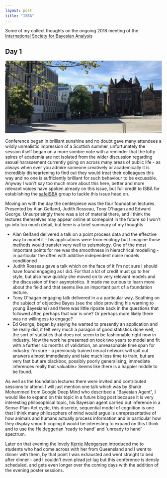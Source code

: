 ```yaml
---
layout: post
title: "ISBA"
---
```


Some of my collect thoughts on the ongoing 2018 meeting of the [International Society for Bayesian Analysis](https://bayesian.org/isba2018/) 

## Day 1

<img src="/assets/sunnyed.jpeg" style="width:600px">

Conference began in brilliant sunshine and no doubt gave many attendees a wildly unrealistic impression of a Scottish summer, unfortunately the session itself began on a more sombre note with a reminder that the lofty spires of academia are not isolated from the wider discussion regarding sexual harassement currently going on across many areas of public life - as always when ever you admire someone creatively or academically it is incredibly disheartening to find out they would treat their colleagues this way and no one is sufficiently brilliant for such behaviour to be excusable. Anyway I won't say too much more about this here, better and more relevant voices have spoken already on this issue, but full credit to ISBA for establishing the [safeISBA](https://bayesian.org/membership/safe-isba/) group to tackle this issue head on.

Moving on with the day the centerpiece was the four foundation lectures. Presented by Alan Gelfand, Judith Rosseau, Tony O'hagan and Edward George. Unsurprisingly there was a *lot* of material there, and I think the lectures themselves may appear online at somepoint in the future so I won't go into too much detail, but here is a brief summary of my thoughts

* Alan Gelfand delivered a talk on a point process data and the effective way to model it - his applications were from ecology but I imagine those methods would transfer very well to seismology. One of the most important points for me was the smoothness in hierachrical modelling - in particular the often with additive independent noise models conditioned
* Judith Rosseau gave a talk which on the face of it I'm not sure I should have found engaging as I did. For that a lot of credit must go to her style, but also how quickly she moved on to very relevant models and the discussion of their asymptotics. It made me curious to learn more about the field and that seems like an important part of a foundation lecture.
* Tony O'hagan engaging talk delivered in a a particular way. Scathing on the subject of objective Bayes (see the slide providing his warning to young Bayesians) and there was little riposte back in the questions that followed after, perhaps that war is one? Or perhaps more likely there was no willingess to engage?
* Ed George, began by saying he wanted to presently an application and he really did, it felt very much a paragon of good statistics done well, the sort of statistics that does not seem to be fashionable right now in industry. Now the work he presented on took two years to model and fit with a further six months of validation, an unreasonable time span for industry I'm sure - a previously trained neural network will spit out answers almost immediately and take much less time to train, but are very fast but are blackbox, possibly poorly generalising, immediate inferences really that valuable> Seems like there is a happier middle to be found.

As well as the foundation lectures there were invited and contributed sessions to attend. I will just mention one talk which was by Shakir Mohammed from Google Deep Mind who described a "Bayesian Agent", I would like to expand on this topic in a future blog post because it is very interesting philosophical topic, his Bayesian agent carried out inference in a Sense-Plan-Act cycle, this discrete, sequential model of cognition is one that I think many philosophers of mind would argue is unrepresentative of how animals and humans actually process information and in particular how they display smooth coping it would be interesting to expand on this I think and to use the [Heideggerian](https://en.wikipedia.org/wiki/Heideggerian_terminology) 'ready to hand' and 'unready to hand' spectrum.

Later on that evening the lovely [Kerrie Mengersen](http://staff.qut.edu.au/staff/mengerse/) introduced me to students who had come across with her from Queensland and I went to dinner with them, by that point I was exhausted and went straight to bed after dinner - and I couldn't even plead jet lag but this conference is densly scheduled, and gets even longer over the coming days with the addition of the evening poster sessions.
